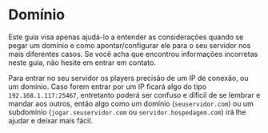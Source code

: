 # Domínio

Este guia visa apenas ajudá-lo a entender as considerações quando se pegar um domínio e como apontar/configurar ele para o seu servidor nos mais diferentes casos. Se você acha que encontrou informações incorretas neste guia, não hesite em entrar em contato.

Para entrar no seu servidor os players precisão de um IP de conexão, ou um domínio. Caso forem entrar por um IP ficará algo do tipo `192.168.1.117:25467`, entretanto poderá ser confuso e díficil de se lembrar e mandar aos outros, então algo como um domínio (`seuservidor.com`) ou um subdomínio (`jogar.seuservidor.com` ou `servidor.hospedagem.com`) irá lhe ajudar e deixar mais fácil.

